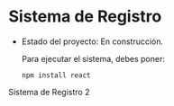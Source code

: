 <h1>Sistema de Registro</h1>

- Estado del proyecto: En construcción.

  Para ejecutar el sistema, debes poner:

  ```npm install react```

Sistema de Registro 2
